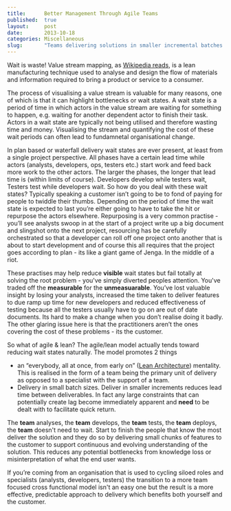 ```yaml
---
title:      Better Management Through Agile Teams
published:  true
layout:     post
date:       2013-10-18
categories: Miscellaneous
slug:       "Teams delivering solutions in smaller incremental batches are easier to manage"
---
```


Wait is waste!  Value stream mapping, as [Wikipedia reads](http://en.wikipedia.org/wiki/Value_stream_mapping), is a lean manufacturing technique used to analyse and design the flow of materials and information required to bring a product or service to a consumer.

The process of visualising a value stream is valuable for many reasons, one of which is that it can highlight bottlenecks or wait states.  A wait state is a period of time in which actors in the value stream are waiting for something to happen, e.g. waiting for another dependent actor to finish their task.  Actors in a wait state are typically not being utilised and therefore wasting time and money.  Visualising the stream and quantifying the cost of these wait periods can often lead to fundamnetal organisational change.

In plan based or waterfall delivery wait states are ever present, at least from a single project perspective.  All phases have a certain lead time while actors (analysts, developers, ops, testers etc.) start work and feed back more work to the other actors.  The larger the phases, the longer that lead time is (within limits of course).  Developers develop while testers wait, Testers test while developers wait.  So how do you deal with these wait states?  Typically speaking a customer isn’t going to be to fond of paying for people to twiddle their thumbs.  Depending on the period of time the wait state is expected to last you’re either going to have to take the hit or repurpose the actors elsewhere.  Repurposing is a very common practise - you’ll see analysts swoop in at the start of a project write up a big document and slingshot onto the next project, resourcing has be carefully orchestrated so that a developer can roll off one project onto another that is about to start development and of course this all requires that the project goes according to plan - its like a giant game of Jenga.  In the middle of a riot.

These practises may help reduce __visible__ wait states but fail totally at solving the root problem - you've simply diverted peoples attention.  You've traded off the __measurable__ for the __unmeasuarable__.  You’ve lost valuable insight by losing your analysts, increased the time taken to deliver features to due ramp up time for new developers and reduced effectiveness of testing because all the testers usually have to go on are out of date documents.  Its hard to make a change when you don’t realise doing it badly.  The other glaring issue here is that the practitioners aren’t the ones covering the cost of these problems - its the customer.

So what of agile & lean?  The agile/lean model actually tends toward reducing wait states naturally.  The model promotes 2 things

- an “everybody, all at once, from early on” ([Lean Architecture](http://www.amazon.com/Lean-Architecture-Agile-Software-Development/dp/0470684208)) mentality.  This is realised in the form of a team being the primary unit of delivery  as opposed to a specialist with the support of a team.
- Delivery in small batch sizes.  Deliver in smaller increments reduces lead time between deliverables.  In fact any large constraints that can potentially create lag become immediately apparent and __need__ to be dealt with to facilitate quick return.

The __team__ analyses, the __team__ develops, the __team__ tests, the __team__ deploys, the __team__ doesn't need to wait.  Start to finish the people that know the most deliver the solution and they do so by delivering small chunks of features to the customer to support continuous and evolving understanding of the solution.  This reduces any potential bottlenecks from knowledge loss or misinterpretation of what the end user wants.

 If you’re coming from an organisation that is used to cycling siloed roles and specialists (analysts, developers, testers) the transition to a more team focused cross functional model isn't an easy one but the result is a more effective, predictable approach to delivery which benefits both yourself and the customer.
